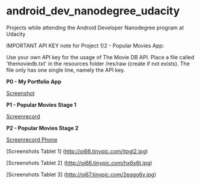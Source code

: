 # android_dev_nanodegree_udacity
Projects while attending the Android Developer Nanodegree program at Udacity

IMPORTANT API KEY note for Project 1/2 - Popular Movies App:

Use your own API key for the usage of The Movie DB API. Place a file called 'themoviedb.txt' in the
resources folder /res/raw (create if not exists). The file only has one single line, namely the API key.

**P0 - My Portfolio App**

[Screenshot](http://i63.tinypic.com/15mh3s2.jpg)

**P1 - Popular Movies Stage 1**

[Screenrecord](https://www.youtube.com/watch?v=ZUfGoRsqetg)
    
**P2 - Popular Movies Stage 2**

[Screenrecord Phone](https://www.youtube.com/watch?v=iGYWjl--L5s)

[Screenshots Tablet 1]
(http://oi66.tinypic.com/jtpgl2.jpg)

[Screenshots Tablet 2]
(http://oi66.tinypic.com/hx6x6t.jpg)

[Screenshots Tablet 3]
(http://oi67.tinypic.com/2eqgo6v.jpg)

